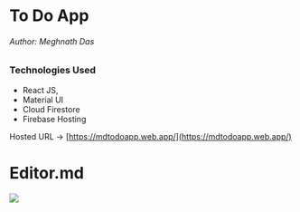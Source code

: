 # To Do App
###### Author: Meghnath Das

### Technologies Used
- React JS, 
- Material UI
- Cloud Firestore 
- Firebase Hosting

Hosted URL -> [https://mdtodoapp.web.app/](https://mdtodoapp.web.app/)

# Editor.md

![](https://meghnathdas.github.io/public/images/MD_Logo_138X138.png)
